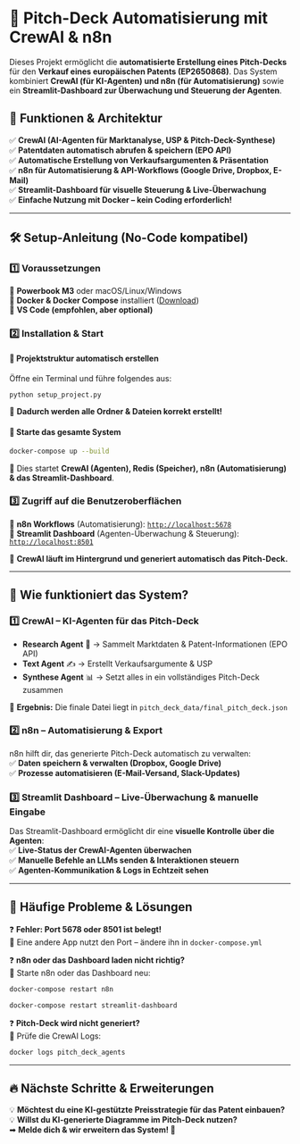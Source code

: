 # 📌 Pitch-Deck Automatisierung mit CrewAI & n8n

Dieses Projekt ermöglicht die **automatisierte Erstellung eines Pitch-Decks** für den **Verkauf eines europäischen Patents (EP2650868)**. Das System kombiniert **CrewAI (für KI-Agenten) und n8n (für Automatisierung)** sowie ein **Streamlit-Dashboard zur Überwachung und Steuerung der Agenten**.

## 🚀 **Funktionen & Architektur**
✅ **CrewAI (AI-Agenten für Marktanalyse, USP & Pitch-Deck-Synthese)**  
✅ **Patentdaten automatisch abrufen & speichern (EPO API)**  
✅ **Automatische Erstellung von Verkaufsargumenten & Präsentation**  
✅ **n8n für Automatisierung & API-Workflows (Google Drive, Dropbox, E-Mail)**  
✅ **Streamlit-Dashboard für visuelle Steuerung & Live-Überwachung**  
✅ **Einfache Nutzung mit Docker – kein Coding erforderlich!**  

---

## 🛠 **Setup-Anleitung (No-Code kompatibel)**

### **1️⃣ Voraussetzungen**  
🔹 **Powerbook M3** oder macOS/Linux/Windows  
🔹 **Docker & Docker Compose** installiert ([Download](https://www.docker.com/get-started))  
🔹 **VS Code (empfohlen, aber optional)**  

### **2️⃣ Installation & Start**  
#### **📂 Projektstruktur automatisch erstellen**  
Öffne ein Terminal und führe folgendes aus:
```bash
python setup_project.py
```
📌 **Dadurch werden alle Ordner & Dateien korrekt erstellt!**

#### **🐳 Starte das gesamte System**  
```bash
docker-compose up --build
```
📌 Dies startet **CrewAI (Agenten), Redis (Speicher), n8n (Automatisierung) & das Streamlit-Dashboard**.

### **3️⃣ Zugriff auf die Benutzeroberflächen**  
📌 **n8n Workflows** (Automatisierung): [`http://localhost:5678`](http://localhost:5678)  
📌 **Streamlit Dashboard** (Agenten-Überwachung & Steuerung): [`http://localhost:8501`](http://localhost:8501)  

🔹 **CrewAI läuft im Hintergrund und generiert automatisch das Pitch-Deck.**

---

## 📌 **Wie funktioniert das System?**
### **1️⃣ CrewAI – KI-Agenten für das Pitch-Deck**  
- **Research Agent** 🧐 → Sammelt Marktdaten & Patent-Informationen (EPO API)
- **Text Agent** ✍️ → Erstellt Verkaufsargumente & USP
- **Synthese Agent** 📊 → Setzt alles in ein vollständiges Pitch-Deck zusammen

📌 **Ergebnis:** Die finale Datei liegt in `pitch_deck_data/final_pitch_deck.json`

### **2️⃣ n8n – Automatisierung & Export**  
n8n hilft dir, das generierte Pitch-Deck automatisch zu verwalten:  
✅ **Daten speichern & verwalten (Dropbox, Google Drive)**  
✅ **Prozesse automatisieren (E-Mail-Versand, Slack-Updates)**  

### **3️⃣ Streamlit Dashboard – Live-Überwachung & manuelle Eingabe**  
Das Streamlit-Dashboard ermöglicht dir eine **visuelle Kontrolle über die Agenten**:  
✅ **Live-Status der CrewAI-Agenten überwachen**  
✅ **Manuelle Befehle an LLMs senden & Interaktionen steuern**  
✅ **Agenten-Kommunikation & Logs in Echtzeit sehen**  

---

## 📖 **Häufige Probleme & Lösungen**
❓ **Fehler: Port 5678 oder 8501 ist belegt!**  
🔹 Eine andere App nutzt den Port – ändere ihn in `docker-compose.yml`

❓ **n8n oder das Dashboard laden nicht richtig?**  
🔹 Starte n8n oder das Dashboard neu:  
```bash
docker-compose restart n8n
```
```bash
docker-compose restart streamlit-dashboard
```

❓ **Pitch-Deck wird nicht generiert?**  
🔹 Prüfe die CrewAI Logs:  
```bash
docker logs pitch_deck_agents
```

---

## 🔥 **Nächste Schritte & Erweiterungen**
💡 **Möchtest du eine KI-gestützte Preisstrategie für das Patent einbauen?**  
💡 **Willst du KI-generierte Diagramme im Pitch-Deck nutzen?**  
➡ **Melde dich & wir erweitern das System! 🚀**
